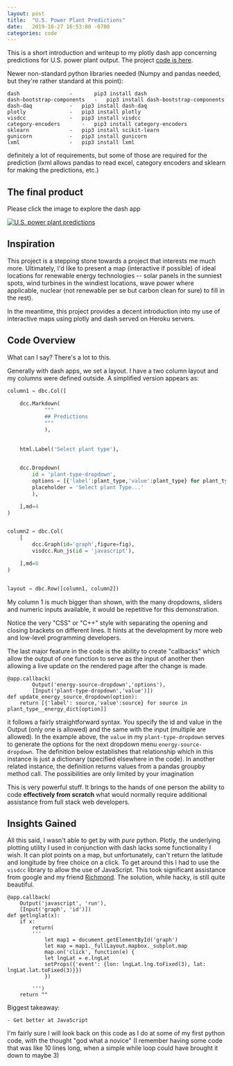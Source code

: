 ```yaml
---
layout: post
title:  "U.S. Power Plant Predictions"
date:   2019-10-27 16:53:00 -0700
categories: code
---
```



This is a short introduction and writeup to my plotly dash app concerning predictions for U.S. power plant output. The project [code is here](https://github.com/Tclack88/Renewable-Energy/tree/master/us-power-dash-app). 

Newer non-standard python libraries needed (Numpy and pandas needed, but they're rather standard at this point):

	dash				-       pip3 install dash
	dash-bootstrap-components	-	pip3 install dash-bootstrap-components
	dash-daq			-	pip3 install dash-daq
	plotly				-	pip3 install plotly
	visdcc				-	pip3 install visdcc
	category-encoders		-	pip3 install category-encoders
	sklearn				-	pip3 install scikit-learn
	gunicorn			- 	pip3 install gunicorn
	lxml				-	pip3 install lxml

definitely a lot of requirements, but some of those are required for the prediction (lxml allows pandas to read excel, category encoders and sklearn for making the predictions, etc.)


	




## The final product

Please click the image to explore the dash app

[![U.S. power plant predictions]({{site.baseurl}}/assets/renewable/us-powerplants.png)](https://us-power-plants.herokuapp.com/)

## Inspiration   

This project is a stepping stone towards a project that interests me much more. Ultimately, I'd like to present a map (interactive if possible) of ideal locations for renewable energy technologies -- solar panels in the sunniest spots, wind turbines in the windiest locations, wave power where applicable, nuclear (not renewable per se but carbon clean for sure) to fill in the rest). 

In the meantime, this project provides a decent introduction into my use of interactive maps using plotly and dash served on Heroku servers.


## Code Overview

What can I say? There's a lot to this.

Generally with dash apps, we set a layout. I have a two column layout and my columns were defined outside. A simplified version appears as:

``` python
column1 = dbc.Col([
        
    dcc.Markdown(
            """
            ## Predictions
            """
            ),
        
        
    html.Label('Select plant type'),
   

    dcc.Dropdown(
        id = 'plant-type-dropdown',
        options = [{'label':plant_type,'value':plant_type} for plant_type in plant_type_list],
        placeholder = 'Select plant Type...'
        ),

    ],md=4
)


column2 = dbc.Col(
    [
        dcc.Graph(id='graph',figure=fig),
        visdcc.Run_js(id = 'javascript'),

    ],md=8
)


layout = dbc.Row([column1, column2])
```
My column 1 is much bigger than shown, with the many dropdowns, sliders and numeric inputs available, it would be repetitive for this demonstration.

Notice the very "CSS" or "C++" style with separating the opening and closing brackets on different lines. It hints at the development by more web and low-level programming developers. 

The last major feature in the code is the ability to create "callbacks" which allow the output of one function to serve as the input of another then allowing a live update on the rendered page after the change is made. 

```
@app.callback(
        Output('energy-source-dropdown','options'),
        [Input('plant-type-dropdown','value')])
def update_energy_source_dropdown(option):
    return [{'label': source,'value':source} for source in plant_type__energy_dict[option]]
```
it follows a fairly straightforward syntax. You specify the id and value in the Output (only one is allowed) and the same with the input (multiple are allowed). In the example above, the `value` in my `plant-type-dropdown` serves to generate the options for the next dropdown menu `energy-source-dropdown`. The definition below establishes that relationship which in this instance is just a dictionary (specified elsewhere in the code). In another related instance, the definition returns values from a pandas groupby method call. The possibilities are only limited by your imagination


This is very powerful stuff. It brings to the hands of one person the ability to code **effectively from scratch** what would normally require additional assistance from full stack web developers. 

## Insights Gained

All this said, I wasn't able to get by with *pure* python. Plotly, the underlying plotting utility I used in conjunction with dash lacks some functionality I wish. It can plot points on a map, but unfortunately, can't return the latitude and longitude by free choice on a click. To get around this I had to use the `visdcc` library to allow the use of JavaScript. This took significant assistance from google and my friend [Richmond](https://github.com/macr). The solution, while hacky, is still quite beautiful.

```
@app.callback(
    Output('javascript', 'run'),
    [Input('graph', 'id')])
def getlnglat(x):
    if x:
        return(
        '''
            let map1 = document.getElementById('graph')
            let map = map1._fullLayout.mapbox._subplot.map
            map.on('click', function(e) {
            let lngLat = e.lngLat
            setProps({'event': {lon: lngLat.lng.toFixed(3), lat: lngLat.lat.toFixed(3)}})
            })
        
        ''')
    return ""
```


Biggest takeaway:

	- Get better at JavaScript

I'm fairly sure I will look back on this code as I do at some of my first python code, with the thought "god what a novice" (I remember having some code that was like 10 lines long, when a simple while loop could have brought it down to maybe 3) 
